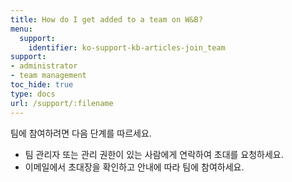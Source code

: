```yaml
---
title: How do I get added to a team on W&B?
menu:
  support:
    identifier: ko-support-kb-articles-join_team
support:
- administrator
- team management
toc_hide: true
type: docs
url: /support/:filename
---
```


팀에 참여하려면 다음 단계를 따르세요.

- 팀 관리자 또는 관리 권한이 있는 사람에게 연락하여 초대를 요청하세요.
- 이메일에서 초대장을 확인하고 안내에 따라 팀에 참여하세요.

